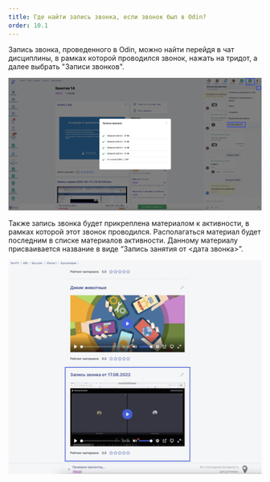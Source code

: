 ```yaml
---
title: Где найти запись звонка, если звонок был в Odin?
order: 10.1
---
```


Запись звонка, проведенного в Odin, можно найти перейдя в чат дисциплины, в рамках которой проводился звонок, нажать на тридот, а далее выбрать "Записи звонков".

![](<./image (124).png>)

Также запись звонка будет прикреплена материалом к активности, в рамках которой этот звонок проводился. Располагаться материал будет последним в списке материалов активности. Данному материалу присваивается название в виде “Запись занятия от \<дата звонка>”.

![](<./image (125).png>)